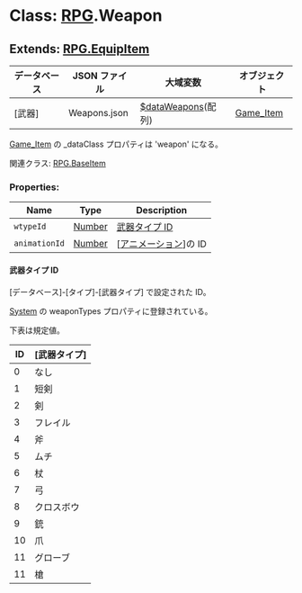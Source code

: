 # Class: [RPG](RPG.md).Weapon

## Extends: [RPG.EquipItem](RPG.EquipItem.md)

| データベース | JSON ファイル | 大域変数                                                   | オブジェクト              |
| ------------ | ------------- | ---------------------------------------------------------- | ------------------------- |
| [武器]       | Weapons.json  | [$dataWeapons](global.md#dataweapons-arrayrpgweapon)(配列) | [Game_Item](Game_Item.md) |

[Game_Item](Game_Item.md) の \_dataClass プロパティは 'weapon' になる。

関連クラス: [RPG.BaseItem](RPG.BaseItem.md)

### Properties:

| Name          | Type                | Description                               |
| ------------- | ------------------- | ----------------------------------------- |
| `wtypeId`     | [Number](Number.md) | [武器タイプ ID](RPG.Weapon#武器タイプid)  |
| `animationId` | [Number](Number.md) | [[アニメーション](RPG.Animation.md)]の ID |

#### 武器タイプ ID

[データベース]-[タイプ]-[武器タイプ] で設定された ID。

[System](RPG.System.md) の weaponTypes プロパティに登録されている。

下表は規定値。

| ID  | [武器タイプ] |
| --- | ------------ |
| 0   | なし         |
| 1   | 短剣         |
| 2   | 剣           |
| 3   | フレイル     |
| 4   | 斧           |
| 5   | ムチ         |
| 6   | 杖           |
| 7   | 弓           |
| 8   | クロスボウ   |
| 9   | 銃           |
| 10  | 爪           |
| 11  | グローブ     |
| 11  | 槍           |
